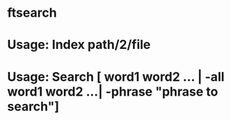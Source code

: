 # ftsearch
# Usage: Index path/2/file
# Usage: Search [ word1 word2 ... | -all word1 word2 ...| -phrase "phrase to search"]
